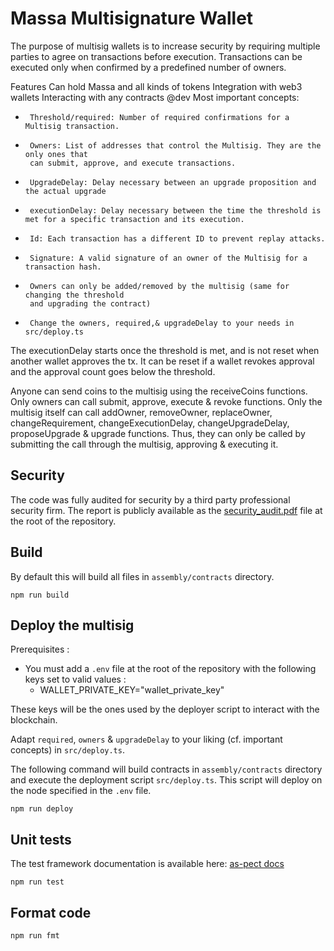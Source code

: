 # Massa Multisignature Wallet

The purpose of multisig wallets is to increase security by requiring multiple parties to agree on transactions before execution. Transactions can be executed only when confirmed by a predefined number of owners.

Features
Can hold Massa and all kinds of tokens
Integration with web3 wallets 
Interacting with any contracts
 @dev Most important concepts:
 *      Threshold/required: Number of required confirmations for a Multisig transaction.
 *      Owners: List of addresses that control the Multisig. They are the only ones that
        can submit, approve, and execute transactions.
 *      UpgradeDelay: Delay necessary between an upgrade proposition and the actual upgrade
 *      executionDelay: Delay necessary between the time the threshold is met for a specific transaction and its execution.
 *      Id: Each transaction has a different ID to prevent replay attacks.
 *      Signature: A valid signature of an owner of the Multisig for a transaction hash.
 *      Owners can only be added/removed by the multisig (same for changing the threshold
        and upgrading the contract)
 *      Change the owners, required,& upgradeDelay to your needs in src/deploy.ts 

The executionDelay starts once the threshold is met, and is not reset when another wallet approves the tx. It can be reset if a wallet revokes approval and the approval count goes below the threshold.

Anyone can send coins to the multisig using the receiveCoins functions.
Only owners can call submit, approve, execute & revoke functions.
Only the multisig itself can call addOwner, removeOwner, replaceOwner, changeRequirement, changeExecutionDelay, changeUpgradeDelay, proposeUpgrade & upgrade functions. Thus, they can only be called by submitting the call through the multisig, approving & executing it.

## Security

The code was fully audited for security by a third party professional security firm.
The report is publicly available as the [security_audit.pdf](security_audit.pdf) file at the root of the repository.

## Build

By default this will build all files in `assembly/contracts` directory.

```shell
npm run build
```

## Deploy the multisig

Prerequisites :

- You must add a `.env` file at the root of the repository with the following keys set to valid values :
  - WALLET_PRIVATE_KEY="wallet_private_key"

These keys will be the ones used by the deployer script to interact with the blockchain.

Adapt `required`, `owners` & `upgradeDelay` to your liking (cf. important concepts) in `src/deploy.ts`.

The following command will build contracts in `assembly/contracts` directory and execute the deployment script
`src/deploy.ts`. This script will deploy on the node specified in the `.env` file.

```shell
npm run deploy
```

## Unit tests

The test framework documentation is available here: [as-pect docs](https://as-pect.gitbook.io/as-pect)

```shell
npm run test
```

## Format code

```shell
npm run fmt
```
